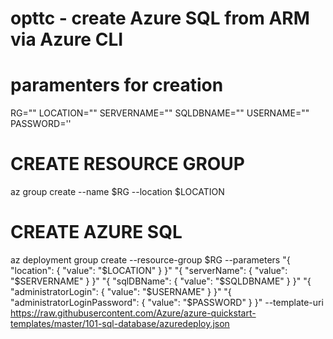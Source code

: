 # opttc - create Azure SQL from ARM via Azure CLI

# paramenters for creation

RG=""
LOCATION=""
SERVERNAME=""
SQLDBNAME=""
USERNAME=""
PASSWORD=''

# CREATE RESOURCE GROUP
az group create --name $RG --location $LOCATION

# CREATE AZURE SQL 
az deployment group create --resource-group $RG  --parameters "{ \"location\": { \"value\": \"$LOCATION\" } }" "{ \"serverName\": { \"value\": \"$SERVERNAME\" } }" "{ \"sqlDBName\": { \"value\": \"$SQLDBNAME\" } }" "{ \"administratorLogin\": { \"value\": \"$USERNAME\" } }" "{ \"administratorLoginPassword\": { \"value\": \"$PASSWORD\" } }" --template-uri https://raw.githubusercontent.com/Azure/azure-quickstart-templates/master/101-sql-database/azuredeploy.json
